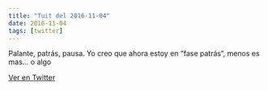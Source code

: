 ```yaml
---
title: "Tuit del 2016-11-04"
date: 2016-11-04
tags: [twitter]
---
```


Palante, patrás, pausa. Yo creo que ahora estoy en “fase patrás“, menos es mas… o algo



[Ver en Twitter](https://twitter.com/i/web/status/794563156710453248)
